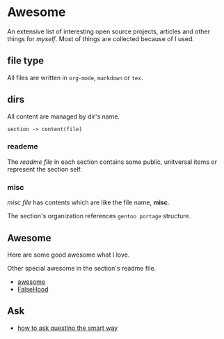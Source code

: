 # Awesome

An extensive list of interesting open source projects, articles and other things
for _myself_. Most of things are collected because of I used.

## file type

All files are written in `org-mode`, `markdown` or `tex`.

## dirs

All content are managed by dir's name.

`section -> content(file)`

### reademe

The _readme file_ in each section contains some public, unitversal items or
represent the section self.

### misc

_misc file_ has contents which are like the file name, __misc__.

The section's organization references `gentoo portage` structure.

## Awesome

Here are some good awesome what I love.

Other special awesome in the section's readme file.

- [awesome](https://github.com/sindresorhus/awesome)
- [FalseHood](https://github.com/kdeldycke/awesome-falsehood)

## Ask

- [how to ask questino the smart way](https://github.com/ryanhanwu/How-To-Ask-Questions-The-Smart-Way)
